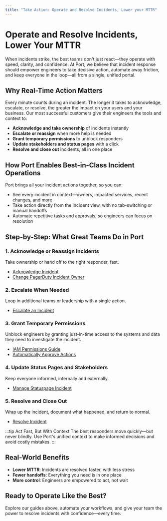 ```yaml
---
title: "Take Action: Operate and Resolve Incidents, Lower your MTTR"
---
```


# Operate and Resolve Incidents, Lower Your MTTR

When incidents strike, the best teams don't just react—they operate with speed, clarity, and confidence. At Port, we believe that incident response should empower engineers to take decisive action, automate away friction, and keep everyone in the loop—all from a single, unified portal.

## Why Real-Time Action Matters

Every minute counts during an incident. The longer it takes to acknowledge, escalate, or resolve, the greater the impact on your users and your business. Our most successful customers give their engineers the tools and context to:

- **Acknowledge and take ownership** of incidents instantly
- **Escalate or reassign** when more help is needed
- **Grant temporary permissions** to unblock responders
- **Update stakeholders and status pages** with a click
- **Resolve and close out** incidents, all in one place

## How Port Enables Best-in-Class Incident Operations

Port brings all your incident actions together, so you can:

- See every incident in context—owners, impacted services, recent changes, and more
- Take action directly from the incident view, with no tab-switching or manual handoffs
- Automate repetitive tasks and approvals, so engineers can focus on resolution

## Step-by-Step: What Great Teams Do in Port

### 1. Acknowledge or Reassign Incidents
Take ownership or hand off to the right responder, fast.
- [Acknowledge Incident](../../guides/all/acknowledge-incident.md)
- [Change PagerDuty Incident Owner](../../guides/all/change-pagerduty-incident-owner.md)

### 2. Escalate When Needed
Loop in additional teams or leadership with a single action.
- [Escalate an Incident](../../guides/all/escalate-an-incident.md)

### 3. Grant Temporary Permissions
Unblock engineers by granting just-in-time access to the systems and data they need to investigate the incident.
- [IAM Permissions Guide](https://docs.port.io/guides/all/iam-permissions-guide/)
- [Automatically Approve Actions](https://docs.port.io/guides/all/automatically-approve-action-using-automation/)

### 4. Update Status Pages and Stakeholders
Keep everyone informed, internally and externally.
- [Manage Statuspage Incident](../../guides/all/manage-statuspage-incident.md)

### 5. Resolve and Close Out
Wrap up the incident, document what happened, and return to normal.
- [Resolve Incident](../../guides/all/resolve-incident.md)

:::tip Act Fast, But With Context
The best responders move quickly—but never blindly. Use Port's unified context to make informed decisions and avoid costly mistakes.
:::

## Real-World Benefits
- **Lower MTTR**: Incidents are resolved faster, with less stress
- **Fewer handoffs**: Everything you need is in one place
- **More control**: Engineers are empowered to act, not wait

## Ready to Operate Like the Best?
Explore our guides above, automate your workflows, and give your team the power to resolve incidents with confidence—every time.